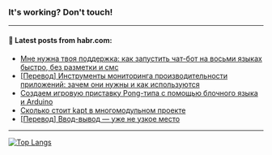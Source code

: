### It's working? Don't touch!

---
<!--
#### 🛠️ Technical stack:

![C++](https://img.shields.io/badge/C++-informational?logo=c%2B%2B&style=flat&logoColor=white&color=9C033A)
![Java](https://img.shields.io/badge/Java-informational?logo=java&style=flat&logoColor=white&color=007396)
![Kotlin](https://img.shields.io/badge/Kotlin-informational?logo=Kotlin&style=flat&logoColor=white&color=0095D5)
![JS](https://img.shields.io/badge/JS-informational?logo=javaScript&style=flat&logoColor=black&color=F7Df1E) <br>
![HTML5](https://img.shields.io/badge/HTML5-informational?logo=html5&style=flat&logoColor=white&color=E34F26)
![CSS3](https://img.shields.io/badge/CSS3-informational?logo=css3&style=flat&logoColor=white&color=157286)
![Sass](https://img.shields.io/badge/Saas-informational?logo=sass&style=flat&logoColor=white&color=hotpink)
![PHP](https://img.shields.io/badge/PHP-informational?logo=php&style=flat&logoColor=white&color=777BB4) <br>
![WebPAck](https://img.shields.io/badge/WebPack-informational?logo=webPack&style=flat&logoColor=white&color=FF6F00)
![Bootstrap](https://img.shields.io/badge/Bootstrap-informational?logo=Bootstrap&style=flat&logoColor=white&color=7952B3)
![MySQL](https://img.shields.io/badge/MySQL-informational?logo=MySQL&style=flat&logoColor=white&color=00f) <br>
![NodeJS](https://img.shields.io/badge/NodeJS-informational?logo=node.js&style=flat&logoColor=white&color=43853D)
![Spring](https://img.shields.io/badge/Spring-informational?logo=Spring&style=flat&logoColor=white&color=0A9EDC)
![Angular](https://img.shields.io/badge/Vue-informational?logo=vue.js&style=flat&logoColor=white&color=red)
![Git](https://img.shields.io/badge/Git-informational?logo=git&style=flat&logoColor=white&color=darkorange)

___
-->

#### 💬 Latest posts from habr.com:

<!-- BLOG-POST-LIST:START -->
- [Мне нужна твоя поддержка: как запустить чат-бот на восьми языках быстро, без разметки и смс](https://habr.com/ru/post/699574/?utm_source=habrahabr&utm_medium=rss&utm_campaign=699574)
- [[Перевод] Инструменты мониторинга производительности приложений: зачем они нужны и как используются](https://habr.com/ru/post/701954/?utm_source=habrahabr&utm_medium=rss&utm_campaign=701954)
- [Создаем игровую приставку Pong-типа с помощью блочного языка и Arduino](https://habr.com/ru/post/702064/?utm_source=habrahabr&utm_medium=rss&utm_campaign=702064)
- [Сколько стоит kapt в многомодульном проекте](https://habr.com/ru/post/699542/?utm_source=habrahabr&utm_medium=rss&utm_campaign=699542)
- [[Перевод] Ввод-вывод — уже не узкое место](https://habr.com/ru/post/702026/?utm_source=habrahabr&utm_medium=rss&utm_campaign=702026)
<!-- BLOG-POST-LIST:END -->

---

[![Top Langs](https://github-readme-stats.vercel.app/api/top-langs/?username=zloylis&layout=compact&hide_border=true&theme=dracula)](https://github.com/zloylis)
